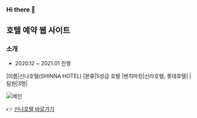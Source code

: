 ### Hi there 👋

## 호텔 예약 웹 사이트

### 소개

- 2020.12 ~ 2021.01 진행

|이름|신나호텔(SHINNA HOTEL)
|분류|5성급 호텔
|벤치마킹|신라호텔, 롯데호텔|
|팀원|3명|

![메인](https://user-images.githubusercontent.com/69497845/104985610-afe97f00-5a54-11eb-891f-2d117538a854.png)

 👉 [신나호텔 바로가기](embed.swq.co.kr/shinna)

<!-- 
**jiunlee-hub/jiunlee-hub** is a ✨ _special_ ✨ repository because its `README.md` (this file) appears on your GitHub profile.

Here are some ideas to get you started:

- 🔭 I’m currently working on ...
- 🌱 I’m currently learning ...
- 👯 I’m looking to collaborate on ...
- 🤔 I’m looking for help with ...
- 💬 Ask me about ...
- 📫 How to reach me: ...
- 😄 Pronouns: ...
- ⚡ Fun fact: ...
-->
